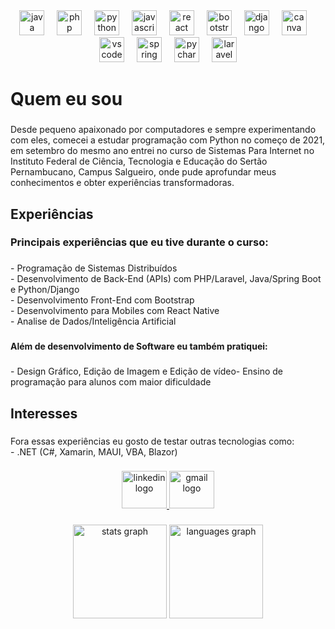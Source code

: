 <div align="center">
  <img src="https://cdn.jsdelivr.net/gh/devicons/devicon/icons/java/java-original-wordmark.svg" height="40" alt="java logo"  />
  <img width="12" />
  <img src="https://cdn.jsdelivr.net/gh/devicons/devicon/icons/php/php-original.svg" height="40" alt="php logo"  />
  <img width="12" />
  <img src="https://cdn.jsdelivr.net/gh/devicons/devicon/icons/python/python-original.svg" height="40" alt="python logo"  />
  <img width="12" />
  <img src="https://cdn.jsdelivr.net/gh/devicons/devicon/icons/javascript/javascript-original.svg" height="40" alt="javascript logo"  />
  <img width="12" />
  <img src="https://cdn.jsdelivr.net/gh/devicons/devicon/icons/react/react-original.svg" height="40" alt="react logo"  />
  <img width="12" />
  <img src="https://cdn.jsdelivr.net/gh/devicons/devicon/icons/bootstrap/bootstrap-original.svg" height="40" alt="bootstrap logo"  />
  <img width="12" />
  <img src="https://cdn.jsdelivr.net/gh/devicons/devicon/icons/django/django-plain.svg" height="40" alt="django logo"  />
  <img width="12" />
  <img src="https://cdn.jsdelivr.net/gh/devicons/devicon/icons/canva/canva-original.svg" height="40" alt="canva logo"  />
  <img width="12" />
  <img src="https://cdn.jsdelivr.net/gh/devicons/devicon/icons/vscode/vscode-original.svg" height="40" alt="vscode logo"  />
  <img width="12" />
  <img src="https://cdn.jsdelivr.net/gh/devicons/devicon/icons/spring/spring-original.svg" height="40" alt="spring logo"  />
  <img width="12" />
  <img src="https://cdn.jsdelivr.net/gh/devicons/devicon/icons/pycharm/pycharm-original.svg" height="40" alt="pycharm logo"  />
  <img width="12" />
  <img src="https://cdn.jsdelivr.net/gh/devicons/devicon/icons/laravel/laravel-original.svg" height="40" alt="laravel logo"  />
</div>

###

<h1 align="left">Quem eu sou</h1>

###

<p align="left">Desde pequeno apaixonado por computadores e sempre experimentando com eles, comecei a estudar programação com Python no começo de 2021, em setembro do mesmo ano entrei no curso de Sistemas Para Internet no Instituto Federal de Ciência, Tecnologia e Educação do Sertão Pernambucano, Campus Salgueiro, onde pude aprofundar meus conhecimentos e obter experiências transformadoras.</p>

###

<h2 align="left">Experiências</h2>

###

<h3 align="left">Principais experiências que eu tive durante o curso:</h3>

###

<p align="left">- Programação de Sistemas Distribuídos<br>- Desenvolvimento de Back-End (APIs) com PHP/Laravel, Java/Spring Boot e Python/Django<br>- Desenvolvimento Front-End com Bootstrap<br>- Desenvolvimento para Mobiles com React Native<br>- Analise de Dados/Inteligência Artificial</p>

###

<h4 align="left">Além de desenvolvimento de Software eu também pratiquei:</h4>

###

<p align="left">- Design Gráfico, Edição de Imagem e Edição de vídeo- Ensino de programação para alunos com maior dificuldade</p>

###

<h2 align="left">Interesses</h2>

###

<p align="left">Fora essas experiências eu gosto de testar outras tecnologias como:<br>- .NET (C#, Xamarin, MAUI, VBA, Blazor)</p>

###

<div align="center">
  <a href="https://www.linkedin.com/in/lucas-rhyan-alves-da-silva/" target="_blank">
    <img src="https://raw.githubusercontent.com/maurodesouza/profile-readme-generator/master/src/assets/icons/social/linkedin/default.svg" width="72" height="60" alt="linkedin logo"  />
  </a>
  <a href="mailto:lucasrhyanalvesdasilva@gmail.com" target="_blank">
    <img src="https://raw.githubusercontent.com/maurodesouza/profile-readme-generator/master/src/assets/icons/social/gmail/default.svg" width="72" height="60" alt="gmail logo"  />
  </a>
</div>

###

<div align="center">
  <img src="https://github-readme-stats.vercel.app/api?username=lukksRhyan&hide_title=false&hide_rank=true&show_icons=true&include_all_commits=true&count_private=true&disable_animations=false&theme=dark&locale=en&hide_border=false&order=1" height="150" alt="stats graph"  />
  <img src="https://github-readme-stats.vercel.app/api/top-langs?username=lukksRhyan&locale=en&hide_title=false&layout=compact&card_width=320&langs_count=5&theme=dracula&hide_border=false&order=2" height="150" alt="languages graph"  />
</div>


###
